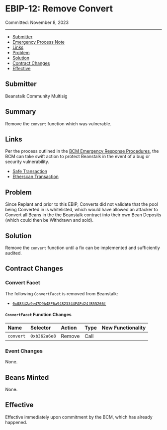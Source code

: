 # EBIP-12: Remove Convert

Committed: November 8, 2023

---

- [Submitter](#submitter)
- [Emergency Process Note](#emergency-process-note)
- [Links](#links)
- [Problem](#problem)
- [Solution](#solution)
- [Contract Changes](#contract-changes)
- [Effective](#effective)

## Submitter

Beanstalk Community Multisig

## Summary

Remove the `convert` function which was vulnerable.

## Links

Per the process outlined in the [BCM Emergency Response Procedures](https://docs.bean.money/almanac/governance/beanstalk/bcm-process#emergency-response-procedures), the BCM can take swift action to protect Beanstalk in the event of a bug or security vulnerability.

- [Safe Transaction](https://app.safe.global/transactions/tx?safe=eth:0xa9bA2C40b263843C04d344727b954A545c81D043&id=multisig_0xa9bA2C40b263843C04d344727b954A545c81D043_0xd4913d36e3c186653937c0a9346998be3b29e768e0696bb25e8516455c91702a)
- [Etherscan Transaction](https://etherscan.io/tx/0xf534d56d7ceb59d6c6b808a7b0f94959e4a27021925cad6fd263808ae76e1f84)

## Problem

Since Replant and prior to this EBIP, Converts did not validate that the pool being Converted in is whitelisted, which would have allowed an attacker to Convert all Beans in the the Beanstalk contract into their own Bean Deposits (which could then be Withdrawn and sold). 

## Solution

Remove the `convert` function until a fix can be implemented and sufficiently audited. 

## Contract Changes

### Convert Facet

The following `ConvertFacet` is removed from Beanstalk:
* [`0x08342a9e47D9A48F6a94823344FAFd24fB55266f`](https://etherscan.io/address/0x08342a9e47D9A48F6a94823344FAFd24fB55266f#code)

#### `ConvertFacet` Function Changes

| Name                         | Selector     | Action  | Type | New Functionality |
|:-----------------------------|:-------------|:--------|:-----|:------------------|
| `convert`                    | `0xb362a6e8` | Remove  | Call |                   |

### Event Changes

None.

## Beans Minted

None.

## Effective

Effective immediately upon commitment by the BCM, which has already happened.
